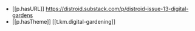 
- [[p.hasURL]] https://distroid.substack.com/p/distroid-issue-13-digital-gardens
- [[p.hasTheme]] [[t.km.digital-gardening]]

